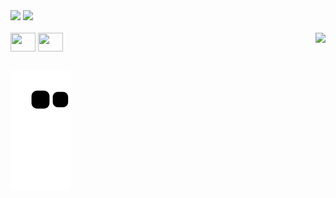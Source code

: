 
<div>
  <img height="180em" src ='https://github-readme-stats.vercel.app/api?username=robertocarlosjunior&show_icons=true&&theme=github_dark&include_all_commits=true&count_private=true'/>                         
  <img height="180em" src ='https://github-readme-stats.vercel.app/api/top-langs/?username=robertocarlosjunior&layout=compact&theme=github_dark&langs_count=7'/>
 </div>
 
 <div style="display: inline_block"><br>
   <img align="center" height="30" width="40" src="https://cdn.jsdelivr.net/gh/devicons/devicon/icons/flutter/flutter-original.svg" />
  <img align="center" height="30" width="40" src="https://cdn.jsdelivr.net/gh/devicons/devicon/icons/dart/dart-original.svg" />   
  <img align="right" height="150"  src='https://c.tenor.com/r8lCitXM_9UAAAAd/gon.gif'/>
</div>

##

![Snake animation](https://github.com/robertocarlosjunior/robertocarlosjunior/blob/output/github-contribution-grid-snake.svg)
